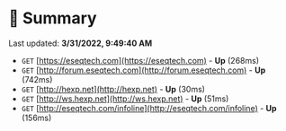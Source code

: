 # 📖 Summary
Last updated: **3/31/2022, 9:49:40 AM**

- `GET` [https://eseqtech.com](https://eseqtech.com) - **Up** (268ms)
- `GET` [http://forum.eseqtech.com](http://forum.eseqtech.com) - **Up** (742ms)
- `GET` [http://hexp.net](http://hexp.net) - **Up** (30ms)
- `GET` [http://ws.hexp.net](http://ws.hexp.net) - **Up** (51ms)
- `GET` [http://eseqtech.com/infoline](http://eseqtech.com/infoline) - **Up** (156ms)
